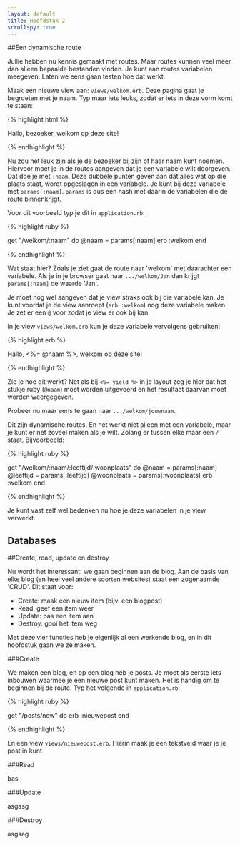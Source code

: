 ```yaml
---
layout: default
title: Hoofdstuk 2
scrollspy: true
---
```


##Een dynamische route

Jullie hebben nu kennis gemaakt met routes. Maar routes kunnen veel meer dan alleen bepaalde bestanden vinden. Je kunt aan routes variabelen meegeven. Laten we eens gaan testen hoe dat werkt.

Maak een nieuwe view aan: `views/welkom.erb`. Deze pagina gaat je begroeten met je naam. Typ maar iets leuks, zodat er iets in deze vorm komt te staan:

{% highlight html %}

<p>Hallo, bezoeker, welkom op deze site!</p>

{% endhighlight %}

Nu zou het leuk zijn als je de bezoeker bij zijn of haar naam kunt noemen. Hiervoor moet je in de routes aangeven dat je een variabele wilt doorgeven. Dat doe je met `:naam`. Deze dubbele punten geven aan dat alles wat op die plaats staat, wordt opgeslagen in een variabele. Je kunt bij deze variabele met `params[:naam]`. `params` is dus een hash met daarin de variabelen die de route binnenkrijgt.

Voor dit voorbeeld typ je dit in `application.rb`:

{% highlight ruby %}

get "/welkom/:naam" do
  @naam = params[:naam]
  erb :welkom
end

{% endhighlight %}

Wat staat hier? Zoals je ziet gaat de route naar 'welkom' met daarachter een variabele. Als je in je browser gaat naar `.../welkom/Jan` dan krijgt `params[:naam]` de waarde 'Jan'.

Je moet nog wel aangeven dat je view straks ook bij die variabele kan. Je kunt voordat je de view aanroept (`erb :welkom`) nog deze variabele maken. Je zet er een `@` voor zodat je view er ook bij kan.

In je view `views/welkom.erb` kun je deze variabele vervolgens gebruiken:

{% highlight erb %}

<p>Hallo, <%= @naam %>, welkom op deze site!</p>

{% endhighlight %}

Zie je hoe dit werkt? Net als bij `<%= yield %>` in je layout zeg je hier dat het stukje ruby (`@naam`) moet worden uitgevoerd en het resultaat daarvan moet worden weergegeven.

Probeer nu maar eens te gaan naar `.../welkom/jouwnaam`.

Dit zijn dynamische routes. En het werkt niet alleen met een variabele, maar je kunt er net zoveel maken als je wilt. Zolang er tussen elke maar een `/` staat. Bijvoorbeeld:

{% highlight ruby %}

get "/welkom/:naam/:leeftijd/:woonplaats" do
  @naam = params[:naam]
  @leeftijd = params[:leeftijd]
  @woonplaats = params[:woonplaats]
  erb :welkom
end

{% endhighlight %}

Je kunt vast zelf wel bedenken nu hoe je deze variabelen in je view verwerkt.

## Databases


##Create, read, update en destroy

Nu wordt het interessant: we gaan beginnen aan de blog. Aan de basis van elke blog (en heel veel andere soorten websites) staat een zogenaamde 'CRUD'. Dit staat voor:

* Create: maak een nieuw item (bijv. een blogpost)
* Read: geef een item weer
* Update: pas een item aan
* Destroy: gooi het item weg

Met deze vier functies heb je eigenlijk al een werkende blog, en in dit hoofdstuk gaan we ze maken.

###Create

We maken een blog, en op een blog heb je posts. Je moet als eerste iets inbouwen waarmee je een nieuwe post kunt maken. Het is handig om te beginnen bij de route. Typ het volgende in `application.rb`:

{% highlight ruby %}

get "/posts/new" do
  erb :nieuwepost
end

{% endhighlight %}

En een view `views/nieuwepost.erb`. Hierin maak je een tekstveld waar je je post in kunt 


###Read

bas

###Update

asgasg

###Destroy

asgsag
